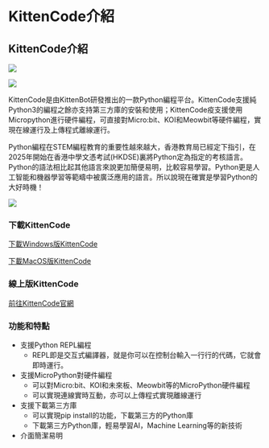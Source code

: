 # KittenCode介紹

## KittenCode介紹

![](https://kittenbothk.readthedocs.io/en/latest/\_images/pythonLogo.jpg)

![](https://kittenbothk.readthedocs.io/en/latest/\_images/kittencode1.png)

KittenCode是由KittenBot研發推出的一款Python編程平台。KittenCode支援純Python3的編程之餘亦支持第三方庫的安裝和使用；KittenCode疫支援使用Micropython進行硬件編程，可直接對Micro:bit、KOI和Meowbit等硬件編程，實現在線運行及上傳程式離線運行。

Python編程在STEM編程教育的重要性越來越大，香港教育局已經定下指引，在2025年開始在香港中學文憑考試(HKDSE)裏將Python定為指定的考核語言。Python的語法相比起其他語言來說更加簡便易明，比較容易學習。Python更是人工智能和機器學習等範疇中被廣泛應用的語言。所以說現在確實是學習Python的大好時機！

![](https://kittenbothk.readthedocs.io/en/latest/\_images/dse.png)

### 下載KittenCode

[下載Windows版KittenCode](https://drive.google.com/file/d/1OLzysWMt-g3vS1zrfxcEtUYx0pS-NtBl/view?usp=share\_link)

[下載MacOS版KittenCode](https://drive.google.com/file/d/1\_FXt2yvbp8iXSf8e5zIaXO6B-S9gxJ1d/view?usp=share\_link)

### 線上版KittenCode

[前往KittenCode官網](https://codebeta.kittenbot.net/en/home)

### 功能和特點

* 支援Python REPL編程
  * REPL即是交互式編譯器，就是你可以在控制台輸入一行行的代碼，它就會即時運行。
* 支援MicroPython對硬件編程
  * 可以對Micro:bit、KOI和未來板、Meowbit等的MicroPython硬件編程
  * 可以實現連線實時互動，亦可以上傳程式實現離線運行
* 支援下載第三方庫
  * 可以實現pip install的功能，下載第三方的Python庫
  * 下載第三方Python庫，輕易學習AI，Machine Learning等的新技術
* 介面簡潔易明
